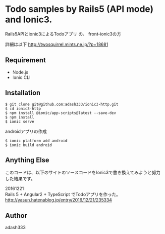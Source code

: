 # Todo samples by Rails5 (API mode) and Ionic3.

Rails5APIとionic3によるTodoアプリ の、 front-ionic3の方

詳細は以下
http://twosquirrel.mints.ne.jp/?p=18681

## Requirement

- Node.js
- Ionic CLI

## Installation

    $ git clone git@github.com:adash333/ionic3-http.git
    $ cd ionic3-http
    $ npm install @ionic/app-scripts@latest --save-dev
    $ npm install
    $ ionic serve

androidアプリの作成

    $ ionic platform add android
    $ ionic build android

## Anything Else

このコードは、以下のサイトのソースコードをIonic3で書き換えてみようと努力した結果です。  

20161221  
Rails 5 + Angular2 + TypeScript でTodoアプリを作った。  
http://yasun.hatenablog.jp/entry/2016/12/21/235334


## Author

adash333
